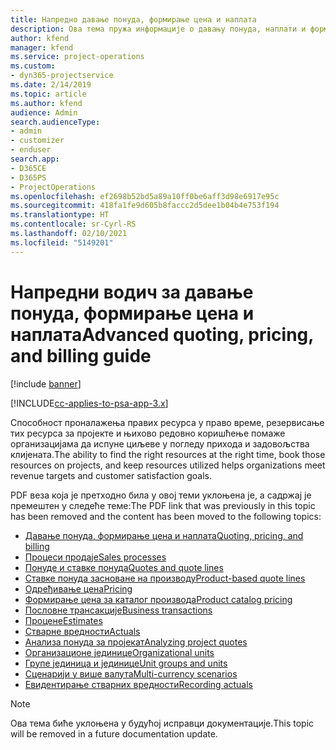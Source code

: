 ```yaml
---
title: Напредно давање понуда, формирање цена и наплата
description: Ова тема пружа информације о давању понуда, наплати и формирању цена у решењу Project Service Automation.
author: kfend
manager: kfend
ms.service: project-operations
ms.custom:
- dyn365-projectservice
ms.date: 2/14/2019
ms.topic: article
ms.author: kfend
audience: Admin
search.audienceType:
- admin
- customizer
- enduser
search.app:
- D365CE
- D365PS
- ProjectOperations
ms.openlocfilehash: ef2698b52bd5a89a10ff0be6aff3d98e6917e95c
ms.sourcegitcommit: 418fa1fe9d605b8faccc2d5dee1b04b4e753f194
ms.translationtype: HT
ms.contentlocale: sr-Cyrl-RS
ms.lasthandoff: 02/10/2021
ms.locfileid: "5149201"
---
```

# <a name="advanced-quoting-pricing-and-billing-guide"></a><span data-ttu-id="430a9-103">Напредни водич за давање понуда, формирање цена и наплата</span><span class="sxs-lookup"><span data-stu-id="430a9-103">Advanced quoting, pricing, and billing guide</span></span>

[!include [banner](../../includes/psa-now-project-operations.md)]

[!INCLUDE[cc-applies-to-psa-app-3.x](../../includes/cc-applies-to-psa-app-3x.md)]

<span data-ttu-id="430a9-104">Способност проналажења правих ресурса у право време, резервисање тих ресурса за пројекте и њихово редовно коришћење помаже организацијама да испуне циљеве у погледу прихода и задовољства клијената.</span><span class="sxs-lookup"><span data-stu-id="430a9-104">The ability to find the right resources at the right time, book those resources on projects, and keep resources utilized helps organizations meet revenue targets and customer satisfaction goals.</span></span> 

<span data-ttu-id="430a9-105">PDF веза која је претходно била у овој теми уклоњена је, а садржај је премештен у следеће теме:</span><span class="sxs-lookup"><span data-stu-id="430a9-105">The PDF link that was previously in this topic has been removed and the content has been moved to the following topics:</span></span>

- [<span data-ttu-id="430a9-106">Давање понуда, формирање цена и наплата</span><span class="sxs-lookup"><span data-stu-id="430a9-106">Quoting, pricing, and billing</span></span>](../quote-bill-price.md)
- [<span data-ttu-id="430a9-107">Процеси продаје</span><span class="sxs-lookup"><span data-stu-id="430a9-107">Sales processes</span></span>](../basic-sales-process.md)
- [<span data-ttu-id="430a9-108">Понуде и ставке понуда</span><span class="sxs-lookup"><span data-stu-id="430a9-108">Quotes and quote lines</span></span>](../basic-quote-lines.md)
- [<span data-ttu-id="430a9-109">Ставке понуда засноване на производу</span><span class="sxs-lookup"><span data-stu-id="430a9-109">Product-based quote lines</span></span>](../product-based-quote-lines.md)
- [<span data-ttu-id="430a9-110">Одређивање цена</span><span class="sxs-lookup"><span data-stu-id="430a9-110">Pricing</span></span>](../basic-pricing.md)
- [<span data-ttu-id="430a9-111">Формирање цена за каталог производа</span><span class="sxs-lookup"><span data-stu-id="430a9-111">Product catalog pricing</span></span>](../product-catalog-pricing.md)
- [<span data-ttu-id="430a9-112">Пословне трансакције</span><span class="sxs-lookup"><span data-stu-id="430a9-112">Business transactions</span></span>](../basic-business-transactions.md)
- [<span data-ttu-id="430a9-113">Процене</span><span class="sxs-lookup"><span data-stu-id="430a9-113">Estimates</span></span>](../estimates.md)
- [<span data-ttu-id="430a9-114">Стварне вредности</span><span class="sxs-lookup"><span data-stu-id="430a9-114">Actuals</span></span>](../actuals.md)
- [<span data-ttu-id="430a9-115">Анализа понуда за пројекат</span><span class="sxs-lookup"><span data-stu-id="430a9-115">Analyzing project quotes</span></span>](../basic-analyzing-quotes.md)
- [<span data-ttu-id="430a9-116">Организационе јединице</span><span class="sxs-lookup"><span data-stu-id="430a9-116">Organizational units</span></span>](../advanced-organizational.md)
- [<span data-ttu-id="430a9-117">Групе јединица и јединице</span><span class="sxs-lookup"><span data-stu-id="430a9-117">Unit groups and units</span></span>](../advanced-units.md)
- [<span data-ttu-id="430a9-118">Сценарији у више валута</span><span class="sxs-lookup"><span data-stu-id="430a9-118">Multi-currency scenarios</span></span>](../advanced-currency.md)
- [<span data-ttu-id="430a9-119">Евидентирање стварних вредности</span><span class="sxs-lookup"><span data-stu-id="430a9-119">Recording actuals</span></span>](../advanced-actuals.md)

> [!NOTE]
> <span data-ttu-id="430a9-120">Ова тема биће уклоњена у будућој исправци документације.</span><span class="sxs-lookup"><span data-stu-id="430a9-120">This topic will be removed in a future documentation update.</span></span> 
